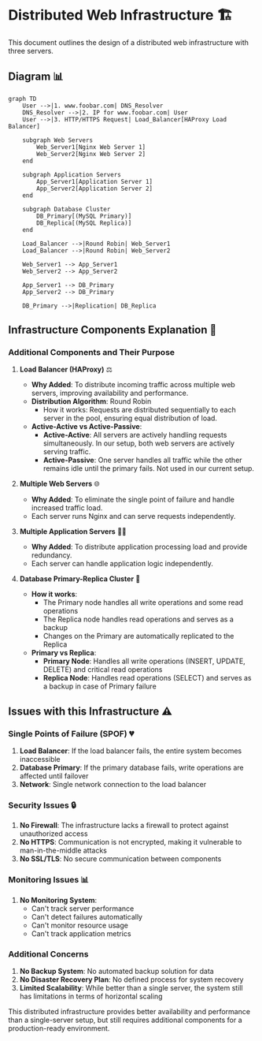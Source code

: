 # Distributed Web Infrastructure 🏗️

This document outlines the design of a distributed web infrastructure with three servers.

## Diagram 📊

```mermaid
graph TD
    User -->|1. www.foobar.com| DNS_Resolver
    DNS_Resolver -->|2. IP for www.foobar.com| User
    User -->|3. HTTP/HTTPS Request| Load_Balancer[HAProxy Load Balancer]
    
    subgraph Web Servers
        Web_Server1[Nginx Web Server 1]
        Web_Server2[Nginx Web Server 2]
    end
    
    subgraph Application Servers
        App_Server1[Application Server 1]
        App_Server2[Application Server 2]
    end
    
    subgraph Database Cluster
        DB_Primary[(MySQL Primary)]
        DB_Replica[(MySQL Replica)]
    end
    
    Load_Balancer -->|Round Robin| Web_Server1
    Load_Balancer -->|Round Robin| Web_Server2
    
    Web_Server1 --> App_Server1
    Web_Server2 --> App_Server2
    
    App_Server1 --> DB_Primary
    App_Server2 --> DB_Primary
    
    DB_Primary -->|Replication| DB_Replica
```

## Infrastructure Components Explanation 📝

### Additional Components and Their Purpose

1. **Load Balancer (HAProxy)** ⚖️
   * **Why Added**: To distribute incoming traffic across multiple web servers, improving availability and performance.
   * **Distribution Algorithm**: Round Robin
     * How it works: Requests are distributed sequentially to each server in the pool, ensuring equal distribution of load.
   * **Active-Active vs Active-Passive**:
     * **Active-Active**: All servers are actively handling requests simultaneously. In our setup, both web servers are actively serving traffic.
     * **Active-Passive**: One server handles all traffic while the other remains idle until the primary fails. Not used in our current setup.

2. **Multiple Web Servers** 🌐
   * **Why Added**: To eliminate the single point of failure and handle increased traffic load.
   * Each server runs Nginx and can serve requests independently.

3. **Multiple Application Servers** 👨‍💻
   * **Why Added**: To distribute application processing load and provide redundancy.
   * Each server can handle application logic independently.

4. **Database Primary-Replica Cluster** 💾
   * **How it works**: 
     * The Primary node handles all write operations and some read operations
     * The Replica node handles read operations and serves as a backup
     * Changes on the Primary are automatically replicated to the Replica
   * **Primary vs Replica**:
     * **Primary Node**: Handles all write operations (INSERT, UPDATE, DELETE) and critical read operations
     * **Replica Node**: Handles read operations (SELECT) and serves as a backup in case of Primary failure

## Issues with this Infrastructure ⚠️

### Single Points of Failure (SPOF) 💔
1. **Load Balancer**: If the load balancer fails, the entire system becomes inaccessible
2. **Database Primary**: If the primary database fails, write operations are affected until failover
3. **Network**: Single network connection to the load balancer

### Security Issues 🔒
1. **No Firewall**: The infrastructure lacks a firewall to protect against unauthorized access
2. **No HTTPS**: Communication is not encrypted, making it vulnerable to man-in-the-middle attacks
3. **No SSL/TLS**: No secure communication between components

### Monitoring Issues 📊
1. **No Monitoring System**: 
   * Can't track server performance
   * Can't detect failures automatically
   * Can't monitor resource usage
   * Can't track application metrics

### Additional Concerns
1. **No Backup System**: No automated backup solution for data
2. **No Disaster Recovery Plan**: No defined process for system recovery
3. **Limited Scalability**: While better than a single server, the system still has limitations in terms of horizontal scaling

This distributed infrastructure provides better availability and performance than a single-server setup, but still requires additional components for a production-ready environment. 